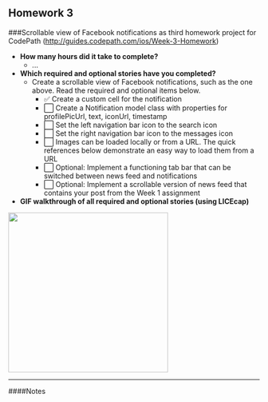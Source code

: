 Homework 3
---
###Scrollable view of Facebook notifications as third homework project for CodePath (http://guides.codepath.com/ios/Week-3-Homework)

* **How many hours did it take to complete?**
  * ...
* **Which required and optional stories have you completed?**
  * Create a scrollable view of Facebook notifications, such as the one above. Read the required and optional items below.
      * :white_check_mark: Create a custom cell for the notification
      * :white_large_square: Create a Notification model class with properties for profilePicUrl, text, iconUrl, timestamp
      * :white_large_square: Set the left navigation bar icon to the search icon
      * :white_large_square: Set the right navigation bar icon to the messages icon
      * :white_large_square: Images can be loaded locally or from a URL. The quick references below demonstrate an easy way to load them from a URL
      * :white_large_square: Optional: Implement a functioning tab bar that can be switched between news feed and notifications
      * :white_large_square: Optional: Implement a scrollable version of news feed that contains your post from the Week 1 assignment
* **GIF walkthrough of all required and optional stories (using LICEcap)**

<img width="320" src=""/>

---

####Notes
